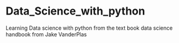 # Data_Science_with_python
Learning Data science with python from the text book data science handbook from Jake VanderPlas
